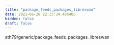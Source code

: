 ```yaml
---
title: "package_feeds_packages_libreswan"
date: 2021-06-20 22:33:34.406486
hidden: false
draft: false
---
```


ath79/generic/package_feeds_packages_libreswan

